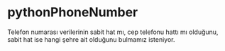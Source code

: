 # pythonPhoneNumber
Telefon numarası verilerinin sabit hat mı, cep telefonu hattı mı olduğunu, sabit hat ise hangi şehre ait olduğunu bulmamız isteniyor.
